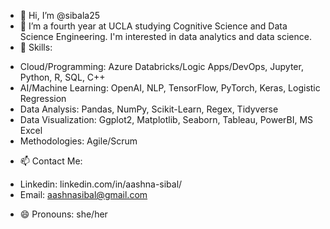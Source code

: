 - 👋 Hi, I’m @sibala25
- 👀 I’m a fourth year at UCLA studying Cognitive Science and Data Science Engineering. I'm interested in data analytics and data science.
- 🌱 Skills:
* Cloud/Programming: Azure Databricks/Logic Apps/DevOps, Jupyter, Python, R, SQL, C++
* AI/Machine Learning: OpenAI, NLP, TensorFlow, PyTorch, Keras, Logistic Regression
* Data Analysis: Pandas, NumPy, Scikit-Learn, Regex, Tidyverse
* Data Visualization: Ggplot2, Matplotlib, Seaborn, Tableau, PowerBI, MS Excel
* Methodologies: Agile/Scrum
- 📫 Contact Me:
* Linkedin: linkedin.com/in/aashna-sibal/
* Email: aashnasibal@gmail.com
- 😄 Pronouns: she/her

<!---
sibala25/sibala25 is a ✨ special ✨ repository because its `README.md` (this file) appears on your GitHub profile.
You can click the Preview link to take a look at your changes.
--->
